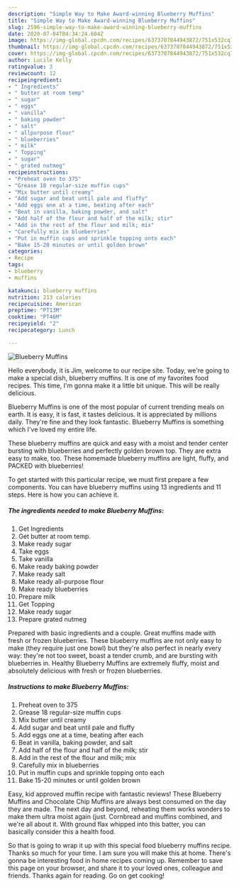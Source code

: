 ```yaml
---
description: "Simple Way to Make Award-winning Blueberry Muffins"
title: "Simple Way to Make Award-winning Blueberry Muffins"
slug: 2596-simple-way-to-make-award-winning-blueberry-muffins
date: 2020-07-04T04:34:24.604Z
image: https://img-global.cpcdn.com/recipes/6373707844943872/751x532cq70/blueberry-muffins-recipe-main-photo.jpg
thumbnail: https://img-global.cpcdn.com/recipes/6373707844943872/751x532cq70/blueberry-muffins-recipe-main-photo.jpg
cover: https://img-global.cpcdn.com/recipes/6373707844943872/751x532cq70/blueberry-muffins-recipe-main-photo.jpg
author: Lucile Kelly
ratingvalue: 3
reviewcount: 12
recipeingredient:
- " Ingredients"
- " butter at room temp"
- " sugar"
- " eggs"
- " vanilla"
- " baking powder"
- " salt"
- " allpurpose flour"
- " blueberries"
- " milk"
- " Topping"
- " sugar"
- " grated nutmeg"
recipeinstructions:
- "Preheat oven to 375"
- "Grease 18 regular-size muffin cups"
- "Mix butter until creamy"
- "Add sugar and beat until pale and fluffy"
- "Add eggs one at a time, beating after each"
- "Beat in vanilla, baking powder, and salt"
- "Add half of the flour and half of the milk; stir"
- "Add in the rest of the flour and milk; mix"
- "Carefully mix in blueberries"
- "Put in muffin cups and sprinkle topping onto each"
- "Bake 15-20 minutes or until golden brown"
categories:
- Recipe
tags:
- blueberry
- muffins

katakunci: blueberry muffins 
nutrition: 213 calories
recipecuisine: American
preptime: "PT13M"
cooktime: "PT46M"
recipeyield: "2"
recipecategory: Lunch

---
```



![Blueberry Muffins](https://img-global.cpcdn.com/recipes/6373707844943872/751x532cq70/blueberry-muffins-recipe-main-photo.jpg)

Hello everybody, it is Jim, welcome to our recipe site. Today, we're going to make a special dish, blueberry muffins. It is one of my favorites food recipes. This time, I'm gonna make it a little bit unique. This will be really delicious.

Blueberry Muffins is one of the most popular of current trending meals on earth. It is easy, it is fast, it tastes delicious. It is appreciated by millions daily. They're fine and they look fantastic. Blueberry Muffins is something which I've loved my entire life.

These blueberry muffins are quick and easy with a moist and tender center bursting with blueberries and perfectly golden brown top. They are extra easy to make, too. These homemade blueberry muffins are light, fluffy, and PACKED with blueberries!


To get started with this particular recipe, we must first prepare a few components. You can have blueberry muffins using 13 ingredients and 11 steps. Here is how you can achieve it.

<!--inarticleads1-->

##### The ingredients needed to make Blueberry Muffins:

1. Get  Ingredients
1. Get  butter at room temp.
1. Make ready  sugar
1. Take  eggs
1. Take  vanilla
1. Make ready  baking powder
1. Make ready  salt
1. Make ready  all-purpose flour
1. Make ready  blueberries
1. Prepare  milk
1. Get  Topping
1. Make ready  sugar
1. Prepare  grated nutmeg


Prepared with basic ingredients and a couple. Great muffins made with fresh or frozen blueberries. These blueberry muffins are not only easy to make (they require just one bowl) but they&#39;re also perfect in nearly every way: they&#39;re not too sweet, boast a tender crumb, and are bursting with blueberries in. Healthy Blueberry Muffins are extremely fluffy, moist and absolutely delicious with fresh or frozen blueberries. 

<!--inarticleads2-->

##### Instructions to make Blueberry Muffins:

1. Preheat oven to 375
1. Grease 18 regular-size muffin cups
1. Mix butter until creamy
1. Add sugar and beat until pale and fluffy
1. Add eggs one at a time, beating after each
1. Beat in vanilla, baking powder, and salt
1. Add half of the flour and half of the milk; stir
1. Add in the rest of the flour and milk; mix
1. Carefully mix in blueberries
1. Put in muffin cups and sprinkle topping onto each
1. Bake 15-20 minutes or until golden brown


Easy, kid approved muffin recipe with fantastic reviews! These Blueberry Muffins and Chocolate Chip Muffins are always best consumed on the day they are made. The next day and beyond, reheating them works wonders to make them ultra moist again (just. Cornbread and muffins combined, and we&#39;re all about it. With ground flax whipped into this batter, you can basically consider this a health food. 

So that is going to wrap it up with this special food blueberry muffins recipe. Thanks so much for your time. I am sure you will make this at home. There's gonna be interesting food in home recipes coming up. Remember to save this page on your browser, and share it to your loved ones, colleague and friends. Thanks again for reading. Go on get cooking!
